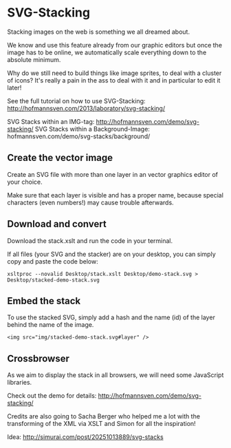 SVG-Stacking
==========

Stacking images on the web is something we all dreamed about.

We know and use this feature already from our graphic editors but once the image has to be online, we automatically scale everything down to the absolute minimum. 

Why do we still need to build things like image sprites, to deal with a cluster of icons? It's really a pain in the ass to deal with it and in particular to edit it later!

See the full tutorial on how to use SVG-Stacking: http://hofmannsven.com/2013/laboratory/svg-stacking/

SVG Stacks within an IMG-tag: http://hofmannsven.com/demo/svg-stacking/
SVG Stacks within a Background-Image: hofmannsven.com/demo/svg-stacks/background/



Create the vector image
-----------
Create an SVG file with more than one layer in an vector graphics editor of your choice.

Make sure that each layer is visible and has a proper name, because special characters (even numbers!) may cause trouble afterwards.


Download and convert
-----------
Download the stack.xslt and run the code in your terminal.

If all files (your SVG and the stacker) are on your desktop, you can simply copy and paste the code below:

```
xsltproc --novalid Desktop/stack.xslt Desktop/demo-stack.svg > Desktop/stacked-demo-stack.svg
```

Embed the stack
-----------
To use the stacked SVG, simply add a hash and the name (id) of the layer behind the name of the image.

```
<img src="img/stacked-demo-stack.svg#layer" />
```

Crossbrowser
-----------
As we aim to display the stack in all browsers, we will need some JavaScript libraries.

Check out the demo for details: http://hofmannsven.com/demo/svg-stacking/



Credits are also going to Sacha Berger who helped me a lot with the transforming of the XML via XSLT and Simon for all the inspiration!

Idea: http://simurai.com/post/20251013889/svg-stacks
